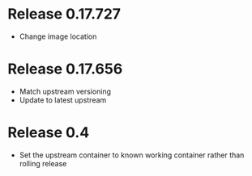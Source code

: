 # Release 0.17.727
- Change image location
# Release 0.17.656
- Match upstream versioning
- Update to latest upstream
# Release 0.4
- Set the upstream container to known working container rather than rolling release
